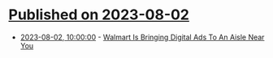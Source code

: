 # [Published on 2023-08-02](index.md)

* [2023-08-02, 10:00:00](https://slashdot.org/story/23/08/01/2332220/walmart-is-bringing-digital-ads-to-an-aisle-near-you?utm_source=rss1.0mainlinkanon&utm_medium=feed) - [Walmart Is Bringing Digital Ads To An Aisle Near You](https://slashdot.org/story/23/08/01/2332220/walmart-is-bringing-digital-ads-to-an-aisle-near-you?utm_source=rss1.0mainlinkanon&utm_medium=feed)
